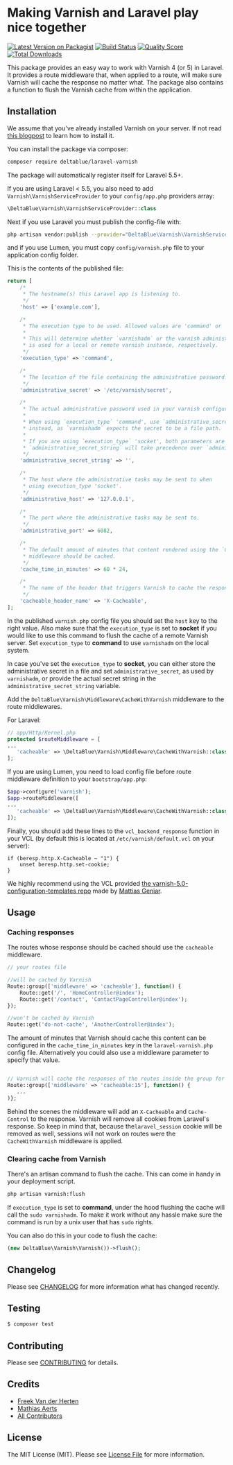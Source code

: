 # Making Varnish and Laravel play nice together

[![Latest Version on Packagist](https://img.shields.io/packagist/v/deltablue/laravel-varnish.svg?style=flat-square)](https://packagist.org/packages/deltablue/laravel-varnish)
[![Build Status](https://img.shields.io/travis/deltablue-cloud/laravel-varnish/master.svg?style=flat-square)](https://travis-ci.org/deltablue-cloud/laravel-varnish)
[![Quality Score](https://img.shields.io/scrutinizer/g/deltablue-cloud/laravel-varnish.svg?style=flat-square)](https://scrutinizer-ci.com/g/deltablue-cloud/laravel-varnish)
[![Total Downloads](https://img.shields.io/packagist/dt/deltablue/laravel-varnish.svg?style=flat-square)](https://packagist.org/packages/deltablue/laravel-varnish)
<!-- [![StyleCI](https://styleci.io/repos/72834357/shield?branch=master)](https://styleci.io/repos/72834357) -->

This package provides an easy way to work with Varnish 4 (or 5) in Laravel. It provides a route middleware that, when applied to a route, will make sure Varnish will cache the response no matter what. The package also contains a function to flush the Varnish cache from within the application.

## Installation

We assume that you've already installed Varnish on your server. If not read [this blogpost](https://murze.be/2017/01/varnish-on-a-laravel-forge-server/) to learn how to install it.


You can install the package via composer:

``` bash
composer require deltablue/laravel-varnish
```

The package will automatically register itself for Laravel 5.5+. 

If you are using Laravel < 5.5, you also need to add `Varnish\VarnishServiceProvider` to your `config/app.php` providers array:
```php
\DeltaBlue\Varnish\VarnishServiceProvider::class
```
Next if you use Laravel you must publish the config-file with:

```bash
php artisan vendor:publish --provider="DeltaBlue\Varnish\VarnishServiceProvider" --tag="config"
```
and if you use Lumen, you must copy `config/varnish.php` file to your application config folder.

This is the contents of the published file:

```php
return [
    /*
     * The hostname(s) this Laravel app is listening to.
     */
    'host' => ['example.com'],

    /*
     * The execution type to be used. Allowed values are 'command' or 'socket'.
     *
     * This will determine whether `varnishadm` or the varnish administrative socket
     * is used for a local or remote varnish instance, respectively.
     */
    'execution_type' => 'command',

    /*
     * The location of the file containing the administrative password.
     */
    'administrative_secret' => '/etc/varnish/secret',

    /*
     * The actual administrative password used in your varnish configuration.
     *
     * When using `execution_type` 'command', use `administrative_secret`
     * instead, as `varnishadm` expects the secret to be a file path.
     *
     * If you are using `execution_type` 'socket', both parameters are supported, but
     * `administrative_secret_string` will take precedence over `administrative_secret`.
     */
    'administrative_secret_string' => '',

    /*
     * The host where the administrative tasks may be sent to when
     * using execution_type 'socket'.
     */
    'administrative_host' => '127.0.0.1',

    /*
     * The port where the administrative tasks may be sent to.
     */
    'administrative_port' => 6082,

    /*
     * The default amount of minutes that content rendered using the `CacheWithVarnish`
     * middleware should be cached.
     */
    'cache_time_in_minutes' => 60 * 24,

    /*
     * The name of the header that triggers Varnish to cache the response.
     */
    'cacheable_header_name' => 'X-Cacheable',
];
```

In the published `varnish.php` config file you should set the `host` key to the right value.
Also make sure that the `execution_type` is set to **socket** if you would like to use this command
to flush the cache of a remote Varnish server. Set `execution_type` to **command** to use `varnishadm`
on the local system.

In case you've set the `execution_type` to **socket**, you can either store the administrative secret
in a file and set `administrative_secret`, as used by `varnishadm`, or provide the actual
secret string in the `administrative_secret_string` variable.

Add the `DeltaBlue\Varnish\Middleware\CacheWithVarnish` middleware to the route middlewares.

For Laravel:
```php
// app/Http/Kernel.php
protected $routeMiddleware = [
...
   'cacheable' => \DeltaBlue\Varnish\Middleware\CacheWithVarnish::class,
];
```
If you are using Lumen, you need to load config file before route middleware definition to your `bootstrap/app.php`:
```php
$app->configure('varnish');
$app->routeMiddleware([
...
   'cacheable' => \DeltaBlue\Varnish\Middleware\CacheWithVarnish::class,
]);
```
Finally, you should add these lines to the `vcl_backend_response` function in your VCL (by default this is located at `/etc/varnish/default.vcl` on your server):

```
if (beresp.http.X-Cacheable ~ "1") {
    unset beresp.http.set-cookie;
}
```

We highly recommend using the VCL provided [the varnish-5.0-configuration-templates repo](https://github.com/mattiasgeniar/varnish-5.0-configuration-templates) made by [Mattias Geniar](https://github.com/mattiasgeniar).

## Usage

### Caching responses

The routes whose response should be cached should use the `cacheable` middleware.

```php
// your routes file

//will be cached by Varnish
Route::group(['middleware' => 'cacheable'], function() {
    Route::get('/', 'HomeController@index');
    Route::get('/contact', 'ContactPageController@index');
});

//won't be cached by Varnish
Route::get('do-not-cache', 'AnotherController@index');
```

The amount of minutes that Varnish should cache this content can be configured in the `cache_time_in_minutes` key in the `laravel-varnish.php` config file. Alternatively you could also use a middleware parameter to specify that value.

```php

// Varnish will cache the responses of the routes inside the group for 15 minutes
Route::group(['middleware' => 'cacheable:15'], function() {
   ...
)};
```

Behind the scenes the middleware will add an `X-Cacheable` and `Cache-Control` to the response. Varnish will remove all cookies from Laravel's response. So keep in mind that, because the`laravel_session` cookie will be removed as well, sessions will not work on routes were the `CacheWithVarnish` middleware is applied.

### Clearing cache from Varnish

There's an artisan command to flush the cache. This can come in handy in your deployment script.

```bash
php artisan varnish:flush
```

If `execution_type` is set to **command**, under the hood flushing the cache will call the
`sudo varnishadm`. To make it work without any hassle make sure the command is run by
a unix user that has `sudo` rights.

You can also do this in your code to flush the cache:

```php
(new DeltaBlue\Varnish\Varnish())->flush();
```

## Changelog

Please see [CHANGELOG](CHANGELOG.md) for more information what has changed recently.

## Testing

``` bash
$ composer test
```

## Contributing

Please see [CONTRIBUTING](CONTRIBUTING.md) for details.


## Credits

- [Freek Van der Herten](https://github.com/freekmurze)
- [Mathias Aerts](https://github.com/mathiasaerts)
- [All Contributors](../../contributors)


## License

The MIT License (MIT). Please see [License File](LICENSE.md) for more information.

